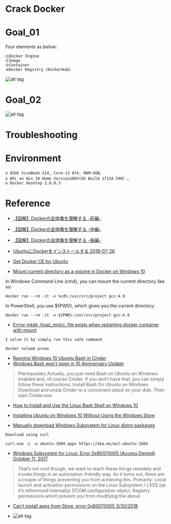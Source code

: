 # Crack Docker


Goal_01
==============================
Four elements as below:
``` 
⓪Docker Engine
①Image
②Container
③Docker Registry (DockerHub)
``` 
![alt tag](https://camo.qiitausercontent.com/11f8c7610bb55b39d3c15869154de12e27b4294f/68747470733a2f2f71696974612d696d6167652d73746f72652e73332e616d617a6f6e6177732e636f6d2f302f3230393930392f34353866333161662d646232302d666134612d316537622d3539666161666630376138302e706e67)

Goal_02
==============================
![alt tag](https://camo.qiitausercontent.com/2d086e006913c2d1088fd3dae1460ef8e792f884/68747470733a2f2f71696974612d696d6167652d73746f72652e73332e616d617a6f6e6177732e636f6d2f302f3230393930392f61653739303839352d363836302d623466632d363165642d3638303561306662653966352e706e67)

# Troubleshooting



Environment
==============================
``` 
o ASUS VivoBook S14, Core-i3 8th, RAM:4GB。
o WSL on Win 10 Home Version1803(OS Build 17134.590) 。
o Docker Desktop 2.0.0.3
``` 

Reference 
==============================
* [【図解】Dockerの全体像を理解する -前編-](https://qiita.com/kotaro-dr/items/b1024c7d200a75b992fc)
* [【図解】Dockerの全体像を理解する -中編-](https://qiita.com/kotaro-dr/items/88ec3a0e2d80d7cdf87a)
* [【図解】Dockerの全体像を理解する -後編-](https://qiita.com/kotaro-dr/items/40106f13d47bfcbc2572)

* [UbuntuにDockerをインストールする 2018-07-26](https://qiita.com/ponyo_2nd/items/b18fc6cb011a8f1a9c41)
* [Get Docker CE for Ubuntu](https://docs.docker.com/install/linux/docker-ce/ubuntu/)

* [Mount current directory as a volume in Docker on Windows 10](https://stackoverflow.com/questions/41485217/mount-current-directory-as-a-volume-in-docker-on-windows-10)

In Windows Command Line (cmd), you can mount the current directory like so:
```
docker run --rm -it -v %cd%:/usr/src/project gcc:4.9
```
In PowerShell, you use ${PWD}, which gives you the current directory:
```
docker run --rm -it -v ${PWD}:/usr/src/project gcc:4.9
```
* [Errror mkdir /host_mnt/c: file exists when restarting docker container with mount](https://github.com/docker/for-win/issues/1560)
```
I solve it by simply run this safe command

docker volume prune
```

* [Running Windows 10 Ubuntu Bash in Cmder](https://gingter.org/2016/11/16/running-windows-10-ubuntu-bash-in-cmder/)
* [Windows Bash won't open in 10 Anniversary Update](https://superuser.com/questions/1112429/windows-bash-wont-open-in-10-anniversary-update)
>Prerequisites
Actually, you just need Bash on Ubuntu on Windows enabled and, of course Cmder. If you don’t have that, you can simply follow these instructions:
Install Bash On Ubuntu on Windows
Download and unzip Cmder to a convenient place on your disk. Then start Cmder.exe.

* [How to Install and Use the Linux Bash Shell on Windows 10](https://www.howtogeek.com/249966/how-to-install-and-use-the-linux-bash-shell-on-windows-10/)

* [Installing Ubuntu on Windows 10 Without Using the Windows Store](https://www.dennisnguyen.net/2018/08/15/installing-ubuntu-on-windows-10-without-using-the-windows-store/)
* [Manually download Windows Subsystem for Linux distro packages](https://docs.microsoft.com/en-us/windows/wsl/install-manual)
```
Download using curl

curl.exe -L -o ubuntu-1604.appx https://aka.ms/wsl-ubuntu-1604
```

* [Windows Subsystem for Linux: Error 0x80070005 (Access Denied) October 11, 2017](https://adrift.io/2017/10/11/windows-subsystem-for-linux-error-0x80070005-access-denied/)
>That’s not cool though, we want to reach these things remotely and invoke things in an automation-friendly way. As it turns out, there are a couple of things preventing you from achieving this. Primarily:
Local launch and activation permissions on the Linux Subsystem / LXSS (as it’s referenced internally) DCOM configuration object.
Registry permissions which prevent you from modifying the above.
* [Can't install apps from Store, error 0x80070005 3/30/2018](https://answers.microsoft.com/en-us/windows/forum/windows_8-windows_store/cant-install-apps-from-store-error-0x80070005/1da61861-26ee-41b4-ada9-8ac516b0107a?page=3)

* []()
![alt tag]()